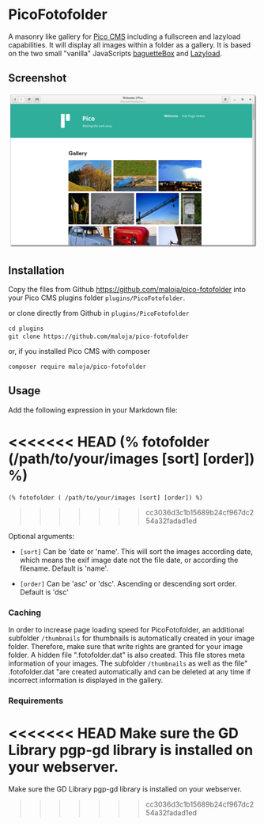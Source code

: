# PicoFotofolder

A masonry like gallery for [Pico CMS](http://picocms.org) including a fullscreen and lazyload capabilities. It will display all images within a folder as a gallery. It is based on the two small "vanilla" JavaScripts [baguetteBox](https://github.com/feimosi/baguetteBox.js) and [Lazyload](https://github.com/verlok/lazyload).

## Screenshot

![Screenshot](images/pico-fotofolder-screenshot.png "Fotofolder Screenshot")

## Installation

Copy the files from Github https://github.com/maloja/pico-fotofolder into your Pico CMS plugins folder `plugins/PicoFotofolder`.

or clone directly from Github in `plugins/PicoFotofolder`

	cd plugins
	git clone https://github.com/maloja/pico-fotofolder
	
or, if you installed Pico CMS with composer

	composer require maloja/pico-fotofolder
	
## Usage

Add the following expression in your Markdown file:

<<<<<<< HEAD
	(% fotofolder (/path/to/your/images [sort] [order]) %)
=======
	(% fotofolder ( /path/to/your/images [sort] [order]) %)
>>>>>>> cc3036d3c1b15689b24cf967dc254a32fadad1ed

Optional arguments:
- `[sort]` Can be 'date or 'name'. This will sort the images according date, which means the exif image date not the file date, or according the filename. Default is 'name'.

- `[order]` Can be 'asc' or 'dsc'. Ascending or descending sort order. Default is 'dsc'

### Caching

In order to increase page loading speed for PicoFotofolder, an additional subfolder `/thumbnails` for thumbnails is automatically created in your image folder. Therefore, make sure that write rights are granted for your image folder. A hidden file ".fotofolder.dat" is also created. This file stores meta information of your images. The subfolder `/thumbnails` as well as the file" .fotofolder.dat "are created automatically and can be deleted at any time if incorrect information is displayed in the gallery.

### Requirements

<<<<<<< HEAD
Make sure the GD Library pgp-gd library is installed on your webserver.
=======
Make sure the GD Library pgp-gd library is installed on your webserver.
>>>>>>> cc3036d3c1b15689b24cf967dc254a32fadad1ed
